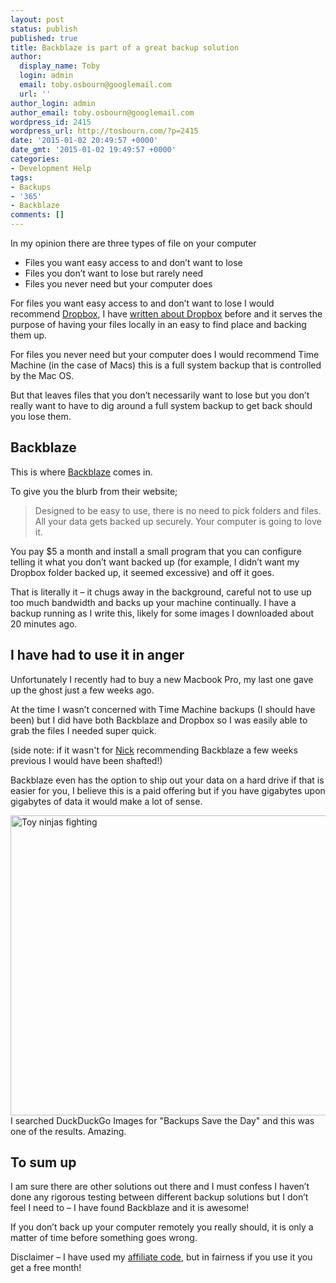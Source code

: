 ```yaml
---
layout: post
status: publish
published: true
title: Backblaze is part of a great backup solution
author:
  display_name: Toby
  login: admin
  email: toby.osbourn@googlemail.com
  url: ''
author_login: admin
author_email: toby.osbourn@googlemail.com
wordpress_id: 2415
wordpress_url: http://tosbourn.com/?p=2415
date: '2015-01-02 20:49:57 +0000'
date_gmt: '2015-01-02 19:49:57 +0000'
categories:
- Development Help
tags:
- Backups
- '365'
- Backblaze
comments: []
---
```

<p>In my opinion there are three types of file on your computer</p>
<ul>
<li>Files you want easy access to and don’t want to lose</li>
<li>Files you don’t want to lose but rarely need</li>
<li>Files you never need but your computer does</li>
</ul>
<p>For files you want easy access to and don’t want to lose I would recommend <a href="https://db.tt/IlOuq8C">Dropbox</a>, I have <a href="http://tosbourn.com/the-obligatory-dropbox-post/">written about Dropbox</a> before and it serves the purpose of having your files locally in an easy to find place and backing them up.</p>
<p>For files you never need but your computer does I would recommend Time Machine (in the case of Macs) this is a full system backup that is controlled by the Mac OS.</p>
<p>But that leaves files that you don’t necessarily want to lose but you don’t really want to have to dig around a full system backup to get back should you lose them.</p>
<h2>Backblaze</h2>
<p>This is where <a href="https://secure.backblaze.com/r/01tl1n">Backblaze</a> comes in.</p>
<p>To give you the blurb from their website;</p>
<blockquote><p>Designed to be easy to use, there is no need to pick folders and files. All your data gets backed up securely. Your computer is going to love it.</p></blockquote>
<p>You pay $5 a month and install a small program that you can configure telling it what you don’t want backed up (for example, I didn’t want my Dropbox folder backed up, it seemed excessive) and off it goes.</p>
<p>That is literally it – it chugs away in the background, careful not to use up too much bandwidth and backs up your machine continually. I have a backup running as I write this, likely for some images I downloaded about 20 minutes ago.</p>
<h2>I have had to use it in anger</h2>
<p>Unfortunately I recently had to buy a new Macbook Pro, my last one gave up the ghost just a few weeks ago.</p>
<p>At the time I wasn’t concerned with Time Machine backups (I should have been) but I did have both Backblaze and Dropbox so I was easily able to grab the files I needed super quick.</p>
<p>(side note: if it wasn't for <a href="https://twitter.com/takete">Nick</a> recommending Backblaze a few weeks previous I would have been shafted!)</p>
<p>Backblaze even has the option to ship out your data on a hard drive if that is easier for you, I believe this is a paid offering but if you have gigabytes upon gigabytes of data it would make a lot of sense.</p>
<img class="size-full wp-image-2417" src="http://tosbourn.com/wp-content/uploads/2015/01/backups.jpg" alt="Toy ninjas fighting" width="640" height="480" /></a> I searched DuckDuckGo Images for "Backups Save the Day" and this was one of the results. Amazing.
<h2>To sum up</h2>
<p>I am sure there are other solutions out there and I must confess I haven’t done any rigorous testing between different backup solutions but I don’t feel I need to – I have found Backblaze and it is awesome!</p>
<p>If you don’t back up your computer remotely you really should, it is only a matter of time before something goes wrong.</p>
<p>Disclaimer – I have used my <a href="https://secure.backblaze.com/r/01tl1n">affiliate code</a>, but in fairness if you use it you get a free month!</p>
